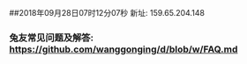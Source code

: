 ##2018年09月28日07时12分07秒 新址: 159.65.204.148
### 兔友常见问题及解答: https://github.com/wanggonging/d/blob/w/FAQ.md
